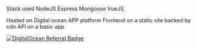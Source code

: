 Stack used
  NodeJS
  Express
  Mongoose
  VueJS

Hosted on Digital ocean APP platform
  Frontend on a static site backed by cdn
  API on a basic app


[![DigitalOcean Referral Badge](https://web-platforms.sfo2.cdn.digitaloceanspaces.com/WWW/Badge%201.svg)](https://www.digitalocean.com/?refcode=4b3af3f7aabc&utm_campaign=Referral_Invite&utm_medium=Referral_Program&utm_source=badge)
